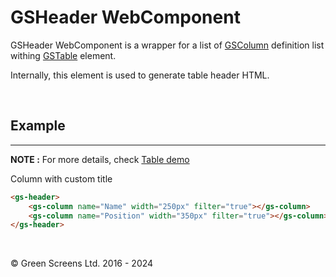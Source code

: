 # GSHeader WebComponent

GSHeader WebComponent is a wrapper for a list of [GSColumn](GSColumn.md) definition list withing [GSTable](GSTable.md) element. 

Internally, this element is used to generate table header HTML.

<br>

## Example
---
 
**NOTE :** 
For more details, check [Table demo](../../demos/table/)

Column with custom title

```html
<gs-header>
    <gs-column name="Name" width="250px" filter="true"></gs-column>
    <gs-column name="Position" width="350px" filter="true"></gs-column>
</gs-header>
```

<br>

&copy; Green Screens Ltd. 2016 - 2024
